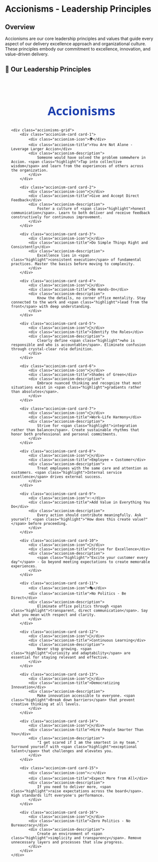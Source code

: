 # Accionisms - Leadership Principles

## Overview

Accionisms are our core leadership principles and values that guide every aspect of our delivery excellence approach and organizational culture. These principles embody our commitment to excellence, innovation, and value-driven delivery.

## 🌟 Our Leadership Principles

<style>
    .accionisms-container {
        max-width: 1200px;
        margin: 20px auto;
        padding: 20px;
        font-family: 'Segoe UI', Arial, sans-serif;
    }
    
    .accionisms-title {
        text-align: center;
        font-size: 2.5rem;
        color: #1e40af;
        margin-bottom: 30px;
        font-weight: bold;
    }
    
    .accionisms-grid {
        display: grid;
        grid-template-columns: repeat(2, 1fr);
        gap: 20px;
    }
    
    .accionism-card {
        background: white;
        padding: 20px;
        border-radius: 12px;
        box-shadow: 0 4px 15px rgba(0,0,0,0.1);
        border-left: 4px solid;
        transition: transform 0.3s ease;
    }
    
    .accionism-card:hover {
        transform: translateY(-5px);
    }
    
    .accionism-icon {
        font-size: 24px;
        margin-bottom: 10px;
    }
    
    .accionism-title {
        font-size: 1.1rem;
        font-weight: 600;
        color: #1f2937;
        margin-bottom: 8px;
    }
    
    .accionism-description {
        font-size: 0.8rem;
        color: #6b7280;
        line-height: 1.4;
    }
    
    .highlight {
        background: rgba(30, 64, 175, 0.15);
        padding: 2px 6px;
        border-radius: 4px;
        font-weight: 600;
    }
    
    /* Individual card colors */
    .card-1 { border-left-color: #1e40af; }
    .card-2 { border-left-color: #059669; }
    .card-3 { border-left-color: #dc2626; }
    .card-4 { border-left-color: #7c3aed; }
    .card-5 { border-left-color: #ea580c; }
    .card-6 { border-left-color: #0891b2; }
    .card-7 { border-left-color: #c2410c; }
    .card-8 { border-left-color: #9333ea; }
    .card-9 { border-left-color: #0d9488; }
    .card-10 { border-left-color: #1d4ed8; }
    .card-11 { border-left-color: #be185d; }
    .card-12 { border-left-color: #047857; }
    .card-13 { border-left-color: #7c2d12; }
    .card-14 { border-left-color: #581c87; }
    .card-15 { border-left-color: #155e75; }
    .card-16 { border-left-color: #991b1b; }
    
    @media (max-width: 768px) {
        .accionisms-grid {
            grid-template-columns: 1fr;
        }
        .accionisms-title {
            font-size: 2rem;
        }
    }

    /* Hide RHS table of contents for this page */
    .md-sidebar--secondary {
        display: none !important;
    }
    
    /* Adjust main content width when RHS is hidden */
    .md-content {
        margin-right: 0 !important;
    }
</style>

<div class="accionisms-container">
    <h1 class="accionisms-title">Accionisms</h1>
    
    <div class="accionisms-grid">
        <div class="accionism-card card-1">
            <div class="accionism-icon">🌍</div>
            <div class="accionism-title">You Are Not Alone - Leverage Larger Accion</div>
            <div class="accionism-description">
                Someone would have solved the problem somewhere in Accion. <span class="highlight">Tap into collective wisdom</span> and learn from the experiences of others across the organization.
            </div>
        </div>

        <div class="accionism-card card-2">
            <div class="accionism-icon">💭</div>
            <div class="accionism-title">Give and Accept Direct Feedback</div>
            <div class="accionism-description">
                Foster a culture of <span class="highlight">honest communication</span>. Learn to both deliver and receive feedback constructively for continuous improvement.
            </div>
        </div>

        <div class="accionism-card card-3">
            <div class="accionism-icon">🎯</div>
            <div class="accionism-title">Do Simple Things Right and Consistently</div>
            <div class="accionism-description">
                Excellence lies in <span class="highlight">consistent execution</span> of fundamental practices. Master the basics before moving to complexity.
            </div>
        </div>

        <div class="accionism-card card-4">
            <div class="accionism-icon">🔧</div>
            <div class="accionism-title">Be Hands-On</div>
            <div class="accionism-description">
                Know the details, no corner office mentality. Stay connected to the work and <span class="highlight">lead from the front</span> with deep understanding.
            </div>
        </div>

        <div class="accionism-card card-5">
            <div class="accionism-icon">🎪</div>
            <div class="accionism-title">Identify the Roles</div>
            <div class="accionism-description">
                Clearly define <span class="highlight">who is responsible and who is accountable</span>. Eliminate confusion through crystal-clear role definition.
            </div>
        </div>

        <div class="accionism-card card-6">
            <div class="accionism-icon">🌱</div>
            <div class="accionism-title">Shades of Green</div>
            <div class="accionism-description">
                Embrace nuanced thinking and recognize that most situations exist in <span class="highlight">gradients rather than absolutes</span>.
            </div>
        </div>

        <div class="accionism-card card-7">
            <div class="accionism-icon">🌈</div>
            <div class="accionism-title">Work-Life Harmony</div>
            <div class="accionism-description">
                Strive for <span class="highlight">integration rather than balance</span>. Create sustainable rhythms that honor both professional and personal commitments.
            </div>
        </div>

        <div class="accionism-card card-8">
            <div class="accionism-icon">💝</div>
            <div class="accionism-title">Employee = Customer</div>
            <div class="accionism-description">
                Treat employees with the same care and attention as customers. <span class="highlight">Internal service excellence</span> drives external success.
            </div>
        </div>

        <div class="accionism-card card-9">
            <div class="accionism-icon">✨</div>
            <div class="accionism-title">Add Value in Everything You Do</div>
            <div class="accionism-description">
                Every action should contribute meaningfully. Ask yourself: <span class="highlight">"How does this create value?"</span> before proceeding.
            </div>
        </div>

        <div class="accionism-card card-10">
            <div class="accionism-icon">🌟</div>
            <div class="accionism-title">Strive for Excellence</div>
            <div class="accionism-description">
                <span class="highlight">"Excite your customer every day"</span> - Go beyond meeting expectations to create memorable experiences.
            </div>
        </div>

        <div class="accionism-card card-11">
            <div class="accionism-icon">🎭</div>
            <div class="accionism-title">No Politics - Be Direct</div>
            <div class="accionism-description">
                Eliminate office politics through <span class="highlight">transparent, direct communication</span>. Say what you mean with respect and clarity.
            </div>
        </div>

        <div class="accionism-card card-12">
            <div class="accionism-icon">📖</div>
            <div class="accionism-title">Continuous Learning</div>
            <div class="accionism-description">
                Never stop growing. <span class="highlight">Curiosity and adaptability</span> are essential for staying relevant and effective.
            </div>
        </div>

        <div class="accionism-card card-13">
            <div class="accionism-icon">🎨</div>
            <div class="accionism-title">Democratizing Innovation</div>
            <div class="accionism-description">
                Make innovation accessible to everyone. <span class="highlight">Break down barriers</span> that prevent creative thinking at all levels.
            </div>
        </div>

        <div class="accionism-card card-14">
            <div class="accionism-icon">🧠</div>
            <div class="accionism-title">Hire People Smarter Than You</div>
            <div class="accionism-description">
                "I get scared if I am the smartest in my team." Surround yourself with <span class="highlight">exceptional talent</span> that challenges and elevates you.
            </div>
        </div>

        <div class="accionism-card card-15">
            <div class="accionism-icon">📈</div>
            <div class="accionism-title">Expect More from All</div>
            <div class="accionism-description">
                If you need to deliver more, <span class="highlight">raise expectations across the board</span>. High standards lift everyone's performance.
            </div>
        </div>

        <div class="accionism-card card-16">
            <div class="accionism-icon">🚀</div>
            <div class="accionism-title">Zero Politics - No Bureaucracy</div>
            <div class="accionism-description">
                Create an environment of <span class="highlight">simplicity and transparency</span>. Remove unnecessary layers and processes that slow progress.
            </div>
        </div>
    </div>
</div>
